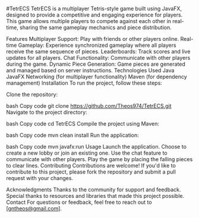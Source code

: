 #TetrECS
TetrECS is a multiplayer Tetris-style game built using JavaFX, designed to provide a competitive and engaging experience for players. This game allows multiple players to compete against each other in real-time, sharing the same gameplay mechanics and piece distribution.

Features
Multiplayer Support: Play with friends or other players online.
Real-time Gameplay: Experience synchronized gameplay where all players receive the same sequence of pieces.
Leaderboards: Track scores and live updates for all players.
Chat Functionality: Communicate with other players during the game.
Dynamic Piece Generation: Game pieces are generated and managed based on server instructions.
Technologies Used
Java
JavaFX
Networking (for multiplayer functionality)
Maven (for dependency management)
Installation
To run the project, follow these steps:

Clone the repository:

bash
Copy code
git clone https://github.com/Theos974/TetrECS.git
Navigate to the project directory:

bash
Copy code
cd TetrECS
Compile the project using Maven:

bash
Copy code
mvn clean install
Run the application:

bash
Copy code
mvn javafx:run
Usage
Launch the application.
Choose to create a new lobby or join an existing one.
Use the chat feature to communicate with other players.
Play the game by placing the falling pieces to clear lines.
Contributing
Contributions are welcome! If you'd like to contribute to this project, please fork the repository and submit a pull request with your changes.



Acknowledgments
Thanks to the community for support and feedback.
Special thanks to resources and libraries that made this project possible.
Contact
For questions or feedback, feel free to reach out to [gntheos@gmail.com].
